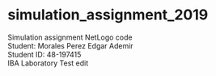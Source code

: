 # simulation_assignment_2019
Simulation assignment NetLogo code <br/>
Student: Morales Perez Edgar Ademir <br/>
Student ID: 48-197415 <br/>
IBA Laboratory
Test edit
